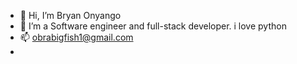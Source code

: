 - 👋 Hi, I’m Bryan Onyango
- 👀 I’m a Software engineer and full-stack developer. i love python
- 📫 obrabigfish1@gmail.com
- 
